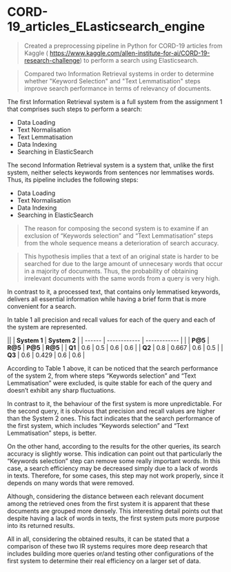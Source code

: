 # CORD-19_articles_ELasticsearch_engine
>Created a preprocessing pipeline in Python for CORD-19 articles from Kaggle ( https://www.kaggle.com/allen-institute-for-ai/CORD-19-research-challenge) to perform a search using Elasticsearch.

>Compared two Information Retrieval systems in order to determine whether "Keyword Selection" and "Text Lemmatisation" steps improve search performance in terms of relevancy of documents.

The first Information Retrieval system is a full system from the assignment 1 that comprises such steps to perform a search:
*	Data Loading
*	Text Normalisation
*	Text Lemmatisation
*	Data Indexing
*	Searching in ElasticSearch

The second Information Retrieval system is a system that, unlike the first system, neither selects keywords  from sentences nor lemmatises words. Thus, its pipeline includes the following steps:
*	 Data Loading
*	Text Normalisation
*	Data Indexing
*	Searching in ElasticSearch

>The reason for composing the second system is to examine if an exclusion of “Keywords selection” and “Text Lemmatisation” steps from the whole sequence means a deterioration of search accuracy.

>This hypothesis implies that a text of an original state is harder to be searched for due to the large amount of unnecesary words that occur in a majority of documents. Thus, the probability of obtaining irrelevant documents with the same words from a query is very high. 

In contrast to it, a processed text, that contains only lemmatised keywords, delivers all essential information while having a brief form that is more convenient for a search.

In table 1 all precision and recall values for each of the query and each of the system are represented.

||        | **System 1** | **System 2** |
| ------ | ------------ | ------------ |
|        | **P@5**      | **R@5**      | **P@5** | **R@5** |
| **Q1** | 0.6          | 0.5          | 0.6 | 0.6 |
| **Q2** | 0.8          | 0.667        | 0.6 | 0.5 |
| **Q3** | 0.6          | 0.429        | 0.6 | 0.6 |

According to Table 1 above, it can be noticed that the search performance of the system 2,  from where steps “Keywords selection” and “Text Lemmatisation” were excluded,  is quite stable for each of the query and doesn’t exhibit any sharp fluctuations. 

In contrast to it, the behaviour of the first system is more unpredictable. For the second query, it is obvious that precision and recall values are higher than the System 2 ones. This fact indicates that the search performance of the first system, which includes “Keywords selection” and “Text Lemmatisation” steps, is better. 

On the other hand, according to the results for the other queries, its search accuracy is slightly worse. This indication can point out that particularly the “Keywords selection” step can remove some really important words. In this case, a search efficiency may be decreased simply due to a lack of words in texts. Therefore, for some cases,  this step may not work properly, since it depends on many words that were removed.

Although, considering the distance between each relevant document among the retrieved ones from the first system it is apparent that these documents are grouped more densely.  This interesting detail points out that despite having a lack of words in texts, the first system puts more purpose into its returned results.

All in all, considering the obtained results, it can be stated that a comparison of these two IR systems requires more deep research that includes building more queries or/and testing other configurations of the first system to determine their real efficiency on a larger set of data.
